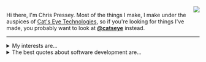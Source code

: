 <img align="right" src="https://avatars3.githubusercontent.com/u/1134322?s=200&v=4" />

Hi there, I'm Chris Pressey.  Most of the things I make, I make under the auspices of [Cat's Eye Technologies](https://catseye.tc/),
so if you're looking for things I've made, you probably want to look at
**[@catseye](https://github.com/orgs/catseye/)** instead.

- - - -

<details>
  <summary>My interests are...</summary>

#### Models of computation

*   [esolangs](http://esolangs.org/)
*   computability, complexity, automata, and formal languages
*   programming languages (semantics, static analysis, design)
*   relationships between computation and logic

#### Aesthetics

*   techno-aesthetics
*   art history, curation, retrocomputing
*   [generative art](https://github.com/topics/gewgaw)
*   [NaNoGenMo](https://github.com/NaNoGenMo/)

</details>

<details>
  <summary>The best quotes about software development are...</summary>

#### Quotes about Programming Language

"First, we want to establish the idea that a computer language is not just a way of getting a computer to perform operations but rather that it is a novel formal medium for expressing ideas about methodology. Thus, programs must be written for people to read, and only incidentally for machines to execute."  
― Abelson and Sussman

"A language that doesn't affect the way you think about programming, is not worth knowing."
― Alan Perlis

#### Quotes about Engineering

"If you do not experiment first, your whole product will be an experiment."  
― apocryphal (from the Erlang community)

"The only thing worse than generalizing from a single example is generalizing from no examples at all."  
― apocryphal (from the FreeBSD community)

"Premature optimization is the root of all evil."  
― Donald Knuth

"We must not forget that the wheel is reinvented so often because it is a very good idea; I've learned to worry more about the soundness of ideas that were invented only once."  
― David Parnas

"Programmers are not to be measured by their ingenuity and their logic but by the completeness of their case analysis."  
― Alan Perlis

#### Quotes about Troubleshooting

"Only turn one knob at a time."  
― apocryphal

</details>
